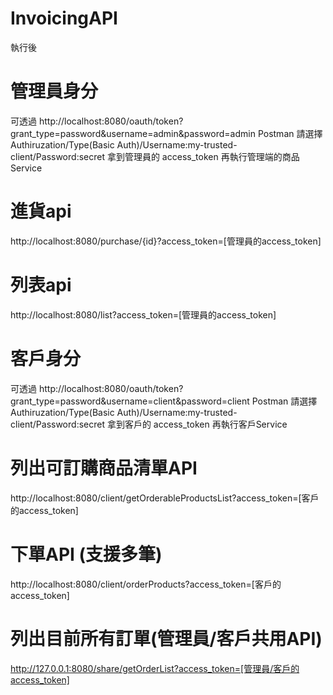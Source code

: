 # InvoicingAPI

執行後

# 管理員身分
可透過
http://localhost:8080/oauth/token?grant_type=password&username=admin&password=admin
Postman 請選擇 Authiruzation/Type(Basic Auth)/Username:my-trusted-client/Password:secret
拿到管理員的 access_token
再執行管理端的商品Service

# 進貨api
http://localhost:8080/purchase/{id}?access_token=[管理員的access_token]

# 列表api
http://localhost:8080/list?access_token=[管理員的access_token]

# 客戶身分
可透過
http://localhost:8080/oauth/token?grant_type=password&username=client&password=client
Postman 請選擇 Authiruzation/Type(Basic Auth)/Username:my-trusted-client/Password:secret
拿到客戶的 access_token
再執行客戶Service

# 列出可訂購商品清單API
http://localhost:8080/client/getOrderableProductsList?access_token=[客戶的access_token]

# 下單API (支援多筆)
http://localhost:8080/client/orderProducts?access_token=[客戶的access_token]

# 列出目前所有訂單(管理員/客戶共用API)
http://127.0.0.1:8080/share/getOrderList?access_token=[管理員/客戶的access_token]
